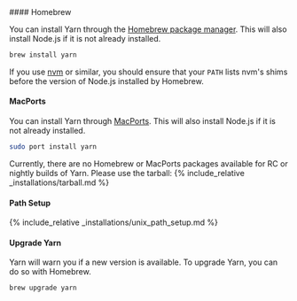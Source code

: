 <div class="install-only-stable" markdown="1">
#### Homebrew

You can install Yarn through the [Homebrew package manager](http://brew.sh/).
This will also install Node.js if it is not already installed.

```sh
brew install yarn
```

If you use [nvm](https://github.com/creationix/nvm) or similar, you should ensure that your `PATH` lists nvm's shims before the version of Node.js installed by Homebrew.

#### MacPorts

You can install Yarn through [MacPorts](https://www.macports.org/).
This will also install Node.js if it is not already installed.

```sh
sudo port install yarn
```

</div>

<div class="install-only-rc install-only-nightly" markdown="1">
Currently, there are no Homebrew or MacPorts packages available for RC or nightly builds of Yarn. Please use the tarball:
{% include_relative _installations/tarball.md %}
</div>

#### Path Setup

<!-- prettier-ignore -->
{% include_relative _installations/unix_path_setup.md %}

#### Upgrade Yarn

Yarn will warn you if a new version is available.
To upgrade Yarn, you can do so with Homebrew.

```sh
brew upgrade yarn
```
